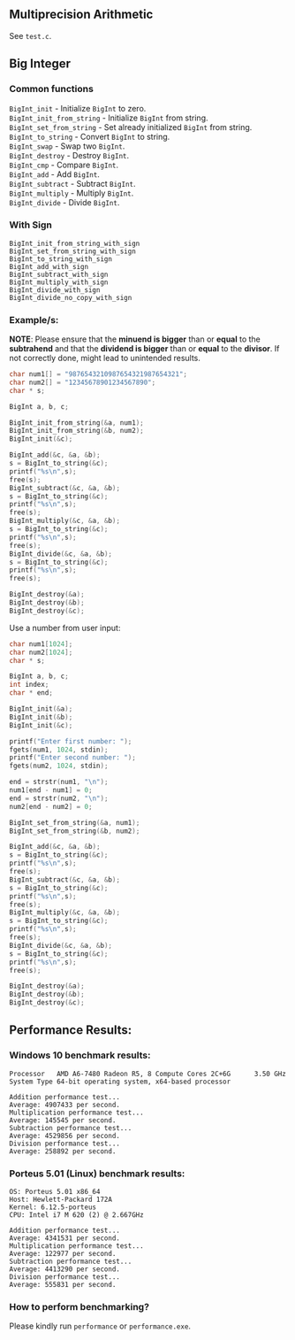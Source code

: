 ## Multiprecision Arithmetic

See `test.c`.

## Big Integer
### Common functions
`BigInt_init` - Initialize `BigInt` to zero.  
`BigInt_init_from_string` - Initialize `BigInt` from string.  
`BigInt_set_from_string` - Set already initialized `BigInt` from string.  
`BigInt_to_string` - Convert `BigInt` to string.  
`BigInt_swap` - Swap two `BigInt`.  
`BigInt_destroy` - Destroy `BigInt`.  
`BigInt_cmp` - Compare `BigInt`.  
`BigInt_add` - Add `BigInt`.  
`BigInt_subtract` - Subtract `BigInt`.  
`BigInt_multiply` - Multiply `BigInt`.  
`BigInt_divide` - Divide `BigInt`.  

### With Sign
`BigInt_init_from_string_with_sign`  
`BigInt_set_from_string_with_sign`  
`BigInt_to_string_with_sign`  
`BigInt_add_with_sign`  
`BigInt_subtract_with_sign`  
`BigInt_multiply_with_sign`  
`BigInt_divide_with_sign`  
`BigInt_divide_no_copy_with_sign`  

### Example/s:

**NOTE**: Please ensure that the **minuend is bigger** than or **equal** to the **subtrahend** and that the **dividend is bigger** than or **equal** to the **divisor**. If not correctly done, might lead to unintended results.

```c
char num1[] = "9876543210987654321987654321";
char num2[] = "12345678901234567890";
char * s;

BigInt a, b, c;

BigInt_init_from_string(&a, num1);
BigInt_init_from_string(&b, num2);
BigInt_init(&c);

BigInt_add(&c, &a, &b);
s = BigInt_to_string(&c);
printf("%s\n",s);
free(s);
BigInt_subtract(&c, &a, &b);
s = BigInt_to_string(&c);
printf("%s\n",s);
free(s);
BigInt_multiply(&c, &a, &b);
s = BigInt_to_string(&c);
printf("%s\n",s);
free(s);
BigInt_divide(&c, &a, &b);
s = BigInt_to_string(&c);
printf("%s\n",s);
free(s);

BigInt_destroy(&a);
BigInt_destroy(&b);
BigInt_destroy(&c);

```
Use a number from user input: 
```c
char num1[1024];
char num2[1024];
char * s;

BigInt a, b, c;
int index;
char * end;

BigInt_init(&a);
BigInt_init(&b);
BigInt_init(&c);

printf("Enter first number: ");
fgets(num1, 1024, stdin);
printf("Enter second number: ");
fgets(num2, 1024, stdin);

end = strstr(num1, "\n");
num1[end - num1] = 0;
end = strstr(num2, "\n");
num2[end - num2] = 0;

BigInt_set_from_string(&a, num1);
BigInt_set_from_string(&b, num2);

BigInt_add(&c, &a, &b);
s = BigInt_to_string(&c);
printf("%s\n",s);
free(s);
BigInt_subtract(&c, &a, &b);
s = BigInt_to_string(&c);
printf("%s\n",s);
free(s);
BigInt_multiply(&c, &a, &b);
s = BigInt_to_string(&c);
printf("%s\n",s);
free(s);
BigInt_divide(&c, &a, &b);
s = BigInt_to_string(&c);
printf("%s\n",s);
free(s);

BigInt_destroy(&a);
BigInt_destroy(&b);
BigInt_destroy(&c);
```

## Performance Results:
### Windows 10 benchmark results:
```
Processor	AMD A6-7480 Radeon R5, 8 Compute Cores 2C+6G      3.50 GHz
System Type	64-bit operating system, x64-based processor
```
```
Addition performance test...
Average: 4907433 per second.
Multiplication performance test...
Average: 145545 per second.
Subtraction performance test...
Average: 4529856 per second.
Division performance test...
Average: 258892 per second.
```
### Porteus 5.01 (Linux) benchmark results:
```
OS: Porteus 5.01 x86_64
Host: Hewlett-Packard 172A
Kernel: 6.12.5-porteus
CPU: Intel i7 M 620 (2) @ 2.667GHz
```
```
Addition performance test...
Average: 4341531 per second.
Multiplication performance test...
Average: 122977 per second.
Subtraction performance test...
Average: 4413290 per second.
Division performance test...
Average: 555831 per second.

```
### How to perform benchmarking?
Please kindly run `performance` or `performance.exe`.